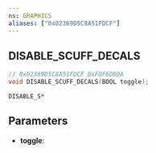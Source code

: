 ```yaml
---
ns: GRAPHICS
aliases: ["0x02369D5C8A51FDCF"]
---
```

## DISABLE_SCUFF_DECALS

```c
// 0x02369D5C8A51FDCF 0xFDF6D8DA
void DISABLE_SCUFF_DECALS(BOOL toggle);
```

```
DISABLE_S*
```

## Parameters
* **toggle**: 

